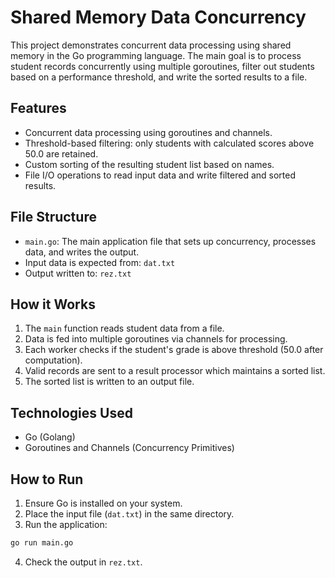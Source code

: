 # Shared Memory Data Concurrency

This project demonstrates concurrent data processing using shared memory in the Go programming language. The main goal is to process student records concurrently using multiple goroutines, filter out students based on a performance threshold, and write the sorted results to a file.

## Features

- Concurrent data processing using goroutines and channels.
- Threshold-based filtering: only students with calculated scores above 50.0 are retained.
- Custom sorting of the resulting student list based on names.
- File I/O operations to read input data and write filtered and sorted results.

## File Structure

- `main.go`: The main application file that sets up concurrency, processes data, and writes the output.
- Input data is expected from: `dat.txt`
- Output written to: `rez.txt`

## How it Works

1. The `main` function reads student data from a file.
2. Data is fed into multiple goroutines via channels for processing.
3. Each worker checks if the student's grade is above threshold (50.0 after computation).
4. Valid records are sent to a result processor which maintains a sorted list.
5. The sorted list is written to an output file.

## Technologies Used

- Go (Golang)
- Goroutines and Channels (Concurrency Primitives)

## How to Run

1. Ensure Go is installed on your system.
2. Place the input file (`dat.txt`) in the same directory.
3. Run the application:

```bash
go run main.go
```

4. Check the output in `rez.txt`.
